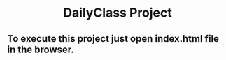 <div align="center">
    <h1>DailyClass Project </h1>
</div>

## To execute this project just open index.html file in the browser.
